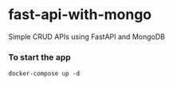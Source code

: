 # fast-api-with-mongo
Simple CRUD APIs using FastAPI and MongoDB
### To start the app
`docker-compose up -d`

